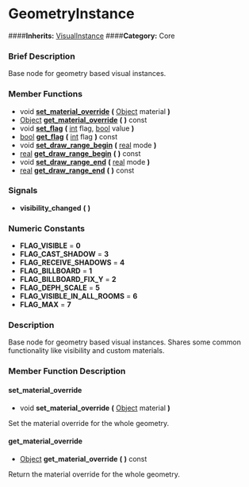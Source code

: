 #  GeometryInstance  
####**Inherits:** [VisualInstance](class_visualinstance)
####**Category:** Core

###  Brief Description  
Base node for geometry based visual instances.

###  Member Functions 
  * void  **[set&#95;material&#95;override](#set_material_override)**  **(** [Object](class_object) material  **)**
  * [Object](class_object)  **[get&#95;material&#95;override](#get_material_override)**  **(** **)** const
  * void  **[set&#95;flag](#set_flag)**  **(** [int](class_int) flag, [bool](class_bool) value  **)**
  * [bool](class_bool)  **[get&#95;flag](#get_flag)**  **(** [int](class_int) flag  **)** const
  * void  **[set&#95;draw&#95;range&#95;begin](#set_draw_range_begin)**  **(** [real](class_real) mode  **)**
  * [real](class_real)  **[get&#95;draw&#95;range&#95;begin](#get_draw_range_begin)**  **(** **)** const
  * void  **[set&#95;draw&#95;range&#95;end](#set_draw_range_end)**  **(** [real](class_real) mode  **)**
  * [real](class_real)  **[get&#95;draw&#95;range&#95;end](#get_draw_range_end)**  **(** **)** const

###  Signals  
  *  **visibility&#95;changed**  **(** **)**

###  Numeric Constants  
  * **FLAG_VISIBLE** = **0**
  * **FLAG_CAST_SHADOW** = **3**
  * **FLAG_RECEIVE_SHADOWS** = **4**
  * **FLAG_BILLBOARD** = **1**
  * **FLAG_BILLBOARD_FIX_Y** = **2**
  * **FLAG_DEPH_SCALE** = **5**
  * **FLAG_VISIBLE_IN_ALL_ROOMS** = **6**
  * **FLAG_MAX** = **7**

###  Description  
Base node for geometry based visual instances. Shares some common functionality like visibility and custom materials.

###  Member Function Description  

#### <a name="set_material_override">set_material_override</a>
  * void  **set&#95;material&#95;override**  **(** [Object](class_object) material  **)**

Set the material override for the whole geometry.

#### <a name="get_material_override">get_material_override</a>
  * [Object](class_object)  **get&#95;material&#95;override**  **(** **)** const

Return the material override for the whole geometry.
